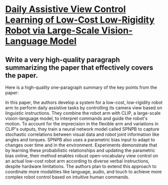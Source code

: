 # [Daily Assistive View Control Learning of Low-Cost Low-Rigidity Robot via   Large-Scale Vision-Language Model](https://arxiv.org/abs/2312.07451)

## Write a very high-quality paragraph summarizing the paper that effectively covers the paper.

 Here is a high-quality one-paragraph summary of the key points from the paper:

In this paper, the authors develop a system for a low-cost, low-rigidity robot arm to perform daily assistive tasks by controlling its camera view based on linguistic instructions. They combine the robot arm with CLIP, a large-scale vision-language model, to interpret commands and guide the robot's motion. To account for the imprecision in the flexible arm and variations in CLIP's outputs, they train a neural network model called SPNPB to capture stochastic correlations between visual data and robot joint information like angles and torques. SPNPB also uses a parametric bias input to adapt to changes over time and in the environment. Experiments demonstrate that by learning these probabilistic relationships and updating the parametric bias online, their method enables robust open-vocabulary view control on an actual low-cost robot arm according to diverse verbal instructions, despite hardware limitations. The authors plan to extend this approach to coordinate more modalities like language, audio, and touch to achieve more complex robot control based on intuitive human commands.

